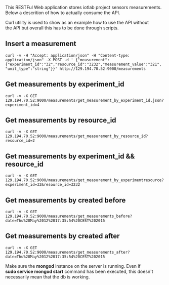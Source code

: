 This RESTFul Web application stores iotlab project sensors measurements.  
Below a descrition of how to actually consume the API.

Curl utility is used to show as an example how to use the API without  
the API but overall this has to be done through scripts.

## Insert a measurement

    curl -v -H "Accept: application/json" -H "Content-type: application/json" -X POST -d ' {"measurement":{"experiment_id":"32","resource_id":"3232","measurement_value":"321",
    "unit_type":"string"}}' http://129.194.70.52:9000/measurements

## Get measurements by experiment_id

    curl -v -X GET  
    129.194.70.52:9000/measurements/get_measurement_by_experiment_id.json?experiment_id=4

## Get measurements by resource_id

    curl -v -X GET  
    129.194.70.52:9000/measurements/get_measurement_by_resource_id?resource_id=2

## Get measurements by experiment_id \&\& resource_id

    curl -v -X GET  
    129.194.70.52:9000/measurements/get_measurement_by_experimentresource?experiment_id=32&resource_id=3232

## Get measurements by created before

    curl -v -X GET  
    129.194.70.52:9000/measurements/get_measurements_before?date=Thu%20May%2012%2017:35:54%20CEST%202015

## Get measurements by created after

    curl -v -X GET  
    129.194.70.52:9000/measurements/get_measurements_after?date=Thu%20May%2012%2017:35:54%20CEST%202015

Make sure the **mongod** instance on the server is running. Even if  
**sudo service mongod start** command has been executed, this doesn't  
necessarily mean that the db is working.
